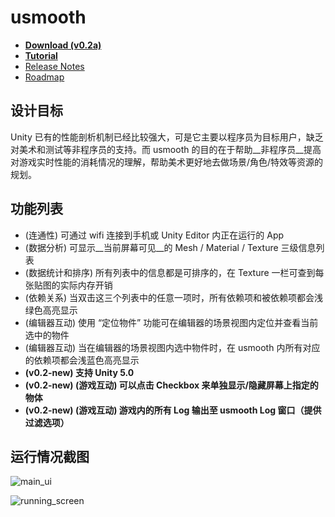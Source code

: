 ﻿# usmooth

- [__Download (v0.2a)__](https://github.com/SeaSunOpenSource/usmooth/releases/tag/0.2a)  
- [__Tutorial__](https://github.com/SeaSunOpenSource/usmooth/wiki/tutorial)
- [Release Notes](/release_notes.md)
- [Roadmap](https://github.com/SeaSunOpenSource/usmooth/milestones/0.2)

## 设计目标

Unity 已有的性能剖析机制已经比较强大，可是它主要以程序员为目标用户，缺乏对美术和测试等非程序员的支持。而 usmooth 的目的在于帮助__非程序员__提高对游戏实时性能的消耗情况的理解，帮助美术更好地去做场景/角色/特效等资源的规划。

## 功能列表

- (连通性) 可通过 wifi 连接到手机或 Unity Editor 内正在运行的 App 
- (数据分析) 可显示__当前屏幕可见__的 Mesh / Material / Texture 三级信息列表
- (数据统计和排序) 所有列表中的信息都是可排序的，在 Texture 一栏可查到每张贴图的实际内存开销
- (依赖关系) 当双击这三个列表中的任意一项时，所有依赖项和被依赖项都会浅绿色高亮显示
- (编辑器互动) 使用 “定位物件” 功能可在编辑器的场景视图内定位并查看当前选中的物件
- (编辑器互动) 当在编辑器的场景视图内选中物件时，在 usmooth 内所有对应的依赖项都会浅蓝色高亮显示
- __(v0.2-new) 支持 Unity 5.0__
- __(v0.2-new) (游戏互动) 可以点击 Checkbox 来单独显示/隐藏屏幕上指定的物体__
- __(v0.2-new) (游戏互动) 游戏内的所有 Log 输出至 usmooth Log 窗口（提供过滤选项）__

## 运行情况截图

![main_ui](https://github.com/SeaSunOpenSource/usmooth/wiki/images/main_ui.png?raw=true)  

![running_screen](https://github.com/SeaSunOpenSource/usmooth/wiki/images/running_screen.png?raw=true)  


